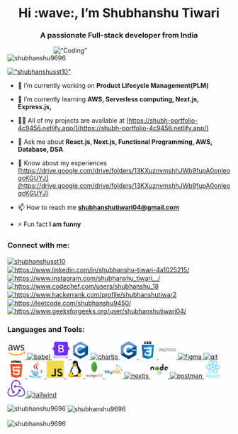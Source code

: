 <h1 align="center">Hi :wave:, I’m Shubhanshu Tiwari</h1>
<h3 align="center">A passionate Full-stack developer from India</h3>
<img align="right" alt=“Coding” width="400" src="https://cdn.dribbble.com/users/1162077/screenshots/3848914/programmer.gif">
<p align="left"> <img src="https://komarev.com/ghpvc/?username=shubhanshu9696&label=Profile%20views&color=0e75b6&style=flat" alt="shubhanshu9696" /> </p>
<p align="left"> <a href="https://twitter.com/shubhanshusst10" target="blank"><img src="https://img.shields.io/twitter/follow/shubhanshusst10?logo=twitter&style=for-the-badge" alt=“shubhanshusst10" /></a> </p>

- 🔭 I’m currently working on **Product Lifecycle Management(PLM)** 

- 🌱 I’m currently learning **AWS, Serverless computing, Next.js, Express.js,**
  
- 👨‍💻 All of my projects are available at [https://shubh-portfolio-4c9456.netlify.app/](https://shubh-portfolio-4c9456.netlify.app/)

- 💬 Ask me about **React.js, Next.js, Functional Programming, AWS, Database, DSA**





- 📄 Know about my experiences [https://drive.google.com/drive/folders/13KXuznvmshhJWb9fupA0onleoqcKGUYJ](https://drive.google.com/drive/folders/13KXuznvmshhJWb9fupA0onleoqcKGUYJ)
  
- :mailbox: How to reach me **shubhanshutiwari04@gmail.com**
  
- :zap: Fun fact **I am funny**
<h3 align="left">Connect with me:</h3>
<p align="left">
<a href="https://twitter.com/shubhanshusst10" target="blank"><img align="center" src="https://raw.githubusercontent.com/rahuldkjain/github-profile-readme-generator/master/src/images/icons/Social/twitter.svg" alt="shubhanshusst10" height="30" width="40" /></a>
<a href="https://linkedin.com/in/https://www.linkedin.com/in/shubhanshu-tiwari-4a1025215/" target="blank"><img align="center" src="https://raw.githubusercontent.com/rahuldkjain/github-profile-readme-generator/master/src/images/icons/Social/linked-in-alt.svg" alt="https://www.linkedin.com/in/shubhanshu-tiwari-4a1025215/" height="30" width="40" /></a>
<a href="https://instagram.com/https://www.instagram.com/shubhanshu_tiwari__/" target="blank"><img align="center" src="https://raw.githubusercontent.com/rahuldkjain/github-profile-readme-generator/master/src/images/icons/Social/instagram.svg" alt="https://www.instagram.com/shubhanshu_tiwari__/" height="30" width="40" /></a>
<a href="https://www.codechef.com/users/https://www.codechef.com/users/shubhanshu_18" target="blank"><img align="center" src="https://cdn.jsdelivr.net/npm/simple-icons@3.1.0/icons/codechef.svg" alt="https://www.codechef.com/users/shubhanshu_18" height="30" width="40" /></a>
<a href="https://www.hackerrank.com/https://www.hackerrank.com/profile/shubhanshutiwar2" target="blank"><img align="center" src="https://raw.githubusercontent.com/rahuldkjain/github-profile-readme-generator/master/src/images/icons/Social/hackerrank.svg" alt="https://www.hackerrank.com/profile/shubhanshutiwar2" height="30" width="40" /></a>
<a href="https://www.leetcode.com/https://leetcode.com/shubhanshu9450/" target="blank"><img align="center" src="https://raw.githubusercontent.com/rahuldkjain/github-profile-readme-generator/master/src/images/icons/Social/leet-code.svg" alt="https://leetcode.com/shubhanshu9450/" height="30" width="40" /></a>
<a href="https://auth.geeksforgeeks.org/user/https://www.geeksforgeeks.org/user/shubhanshutiwari04/" target="blank"><img align="center" src="https://raw.githubusercontent.com/rahuldkjain/github-profile-readme-generator/master/src/images/icons/Social/geeks-for-geeks.svg" alt="https://www.geeksforgeeks.org/user/shubhanshutiwari04/" height="30" width="40" /></a>
</p>
<h3 align="left">Languages and Tools:</h3>
<p align="left"> <a href="https://aws.amazon.com" target="_blank" rel="noreferrer"> <img src="https://raw.githubusercontent.com/devicons/devicon/master/icons/amazonwebservices/amazonwebservices-original-wordmark.svg" alt="aws" width="40" height="40"/> </a> <a href="https://babeljs.io/" target="_blank" rel="noreferrer"> <img src="https://www.vectorlogo.zone/logos/babeljs/babeljs-icon.svg" alt="babel" width="40" height="40"/> </a> <a href="https://getbootstrap.com" target="_blank" rel="noreferrer"> <img src="https://raw.githubusercontent.com/devicons/devicon/master/icons/bootstrap/bootstrap-plain-wordmark.svg" alt="bootstrap" width="40" height="40"/> </a> <a href="https://www.cprogramming.com/" target="_blank" rel="noreferrer"> <img src="https://raw.githubusercontent.com/devicons/devicon/master/icons/c/c-original.svg" alt="c" width="40" height="40"/> </a> <a href="https://www.chartjs.org" target="_blank" rel="noreferrer"> <img src="https://www.chartjs.org/media/logo-title.svg" alt="chartjs" width="40" height="40"/> </a> <a href="https://www.w3schools.com/cpp/" target="_blank" rel="noreferrer"> <img src="https://raw.githubusercontent.com/devicons/devicon/master/icons/cplusplus/cplusplus-original.svg" alt="cplusplus" width="40" height="40"/> </a> <a href="https://www.w3schools.com/css/" target="_blank" rel="noreferrer"> <img src="https://raw.githubusercontent.com/devicons/devicon/master/icons/css3/css3-original-wordmark.svg" alt="css3" width="40" height="40"/> </a> <a href="https://expressjs.com" target="_blank" rel="noreferrer"> <img src="https://raw.githubusercontent.com/devicons/devicon/master/icons/express/express-original-wordmark.svg" alt="express" width="40" height="40"/> </a> <a href="https://www.figma.com/" target="_blank" rel="noreferrer"> <img src="https://www.vectorlogo.zone/logos/figma/figma-icon.svg" alt="figma" width="40" height="40"/> </a> <a href="https://git-scm.com/" target="_blank" rel="noreferrer"> <img src="https://www.vectorlogo.zone/logos/git-scm/git-scm-icon.svg" alt="git" width="40" height="40"/> </a> <a href="https://www.w3.org/html/" target="_blank" rel="noreferrer"> <img src="https://raw.githubusercontent.com/devicons/devicon/master/icons/html5/html5-original-wordmark.svg" alt="html5" width="40" height="40"/> </a> <a href="https://www.java.com" target="_blank" rel="noreferrer"> <img src="https://raw.githubusercontent.com/devicons/devicon/master/icons/java/java-original.svg" alt="java" width="40" height="40"/> </a> <a href="https://developer.mozilla.org/en-US/docs/Web/JavaScript" target="_blank" rel="noreferrer"> <img src="https://raw.githubusercontent.com/devicons/devicon/master/icons/javascript/javascript-original.svg" alt="javascript" width="40" height="40"/> </a> <a href="https://www.linux.org/" target="_blank" rel="noreferrer"> <img src="https://raw.githubusercontent.com/devicons/devicon/master/icons/linux/linux-original.svg" alt="linux" width="40" height="40"/> </a> <a href="https://www.mongodb.com/" target="_blank" rel="noreferrer"> <img src="https://raw.githubusercontent.com/devicons/devicon/master/icons/mongodb/mongodb-original-wordmark.svg" alt="mongodb" width="40" height="40"/> </a> <a href="https://www.mysql.com/" target="_blank" rel="noreferrer"> <img src="https://raw.githubusercontent.com/devicons/devicon/master/icons/mysql/mysql-original-wordmark.svg" alt="mysql" width="40" height="40"/> </a> <a href="https://nextjs.org/" target="_blank" rel="noreferrer"> <img src="https://cdn.worldvectorlogo.com/logos/nextjs-2.svg" alt="nextjs" width="40" height="40"/> </a> <a href="https://nodejs.org" target="_blank" rel="noreferrer"> <img src="https://raw.githubusercontent.com/devicons/devicon/master/icons/nodejs/nodejs-original-wordmark.svg" alt="nodejs" width="40" height="40"/> </a> <a href="https://postman.com" target="_blank" rel="noreferrer"> <img src="https://www.vectorlogo.zone/logos/getpostman/getpostman-icon.svg" alt="postman" width="40" height="40"/> </a> <a href="https://reactjs.org/" target="_blank" rel="noreferrer"> <img src="https://raw.githubusercontent.com/devicons/devicon/master/icons/react/react-original-wordmark.svg" alt="react" width="40" height="40"/> </a> <a href="https://redux.js.org" target="_blank" rel="noreferrer"> <img src="https://raw.githubusercontent.com/devicons/devicon/master/icons/redux/redux-original.svg" alt="redux" width="40" height="40"/> </a> <a href="https://tailwindcss.com/" target="_blank" rel="noreferrer"> <img src="https://www.vectorlogo.zone/logos/tailwindcss/tailwindcss-icon.svg" alt="tailwind" width="40" height="40"/> </a> </p>

<p><img align="left" src="https://github-readme-stats.vercel.app/api/top-langs?username=shubhanshu9696&show_icons=true&locale=en&layout=compact" alt="shubhanshu9696" /></p>

<p>&nbsp;<img align="center" src="https://github-readme-stats.vercel.app/api?username=shubhanshu9696&show_icons=true&locale=en" alt="shubhanshu9696" /></p>

<p><img align="center" src="https://github-readme-streak-stats.herokuapp.com/?user=shubhanshu9696&" alt="shubhanshu9696" /></p>

